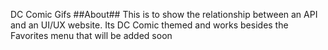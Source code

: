 DC Comic Gifs
##About##
This is to show the relationship between an API and an UI/UX website.
Its DC Comic themed and works besides the Favorites menu that will be added soon
